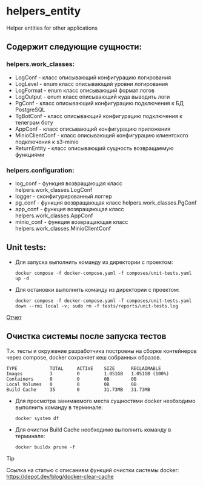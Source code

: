 # helpers_entity
Helper entities for other applications

## Содержит следующие сущности:
### helpers.work_classes:
* LogConf - класс описывающий конфигурацию логирования 
* LogLevel - enum класс описывающий уровни логирования
* LogFormat - enum класс описывающий формат логов
* LogOutput - enum класс описывающий куда выводить логи
* PgConf - класс описывающий конфигурацию подключения к БД PostgreSQL
* TgBotConf - класс описывающий конфигурацию подключения к телеграм боту
* AppConf - класс описывающий конфигурацию приложения
* MinioClientConf - класс описывающий конфигурацию клиентского подключения к s3-minio
* ReturnEntity - класс описывающий сущность возвращаемую функциями
### helpers.configuration:
* log_conf - функция возвращающая класс helpers.work_classes.LogConf
* logger - сконфигурированный логгер
* pg_conf - функция возвращающая класс helpers.work_classes.PgConf
* app_conf - функция возвращающая класс helpers.work_classes.AppConf
* minio_conf - функция возвращающая класс helpers.work_classes.MinioClientConf

## Unit tests:
* Для запуска выполнить команду из директории с проектом:
  ```shell
  docker compose -f docker-compose.yaml -f composes/unit-tests.yaml up -d
  ```
* Для остановки выполнить команду из директории с проектом:
  ```shell
  docker compose -f docker-compose.yaml -f composes/unit-tests.yaml down --rmi local -v; sudo rm -f tests/reports/unit-tests.log
  ```
[Отчет](./tests/reports/unit-tests.html)

## Очистка системы после запуска тестов
Т.к. тесты и окружение разработчика построены на сборке контейнеров через compose, docker сохраняет кеш собранных
образов.
```
TYPE            TOTAL     ACTIVE    SIZE      RECLAIMABLE
Images          3         0         1.051GB   1.051GB (100%)
Containers      0         0         0B        0B
Local Volumes   0         0         0B        0B
Build Cache     35        0         31.73MB   31.73MB
```
* Для просмотра занимаемого места сущностями docker необходимо выполнить команду в терминале:
    ```shell
    docker system df
    ```
* Для очистки Build Cache необходимо выполнить команду в терминале:
    ```shell
    docker buildx prune -f
    ```
> [!TIP]
> Ссылка на статью с описанием функций очистки системы docker: https://depot.dev/blog/docker-clear-cache